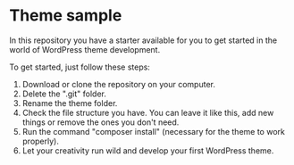 # Theme sample

In this repository you have a starter available for you to get started in the world of WordPress theme development.

To get started, just follow these steps:

1. Download or clone the repository on your computer.
2. Delete the ".git" folder.
3. Rename the theme folder.
4. Check the file structure you have. You can leave it like this, add new things or remove the ones you don't need.
5. Run the command "composer install" (necessary for the theme to work properly).
6. Let your creativity run wild and develop your first WordPress theme.